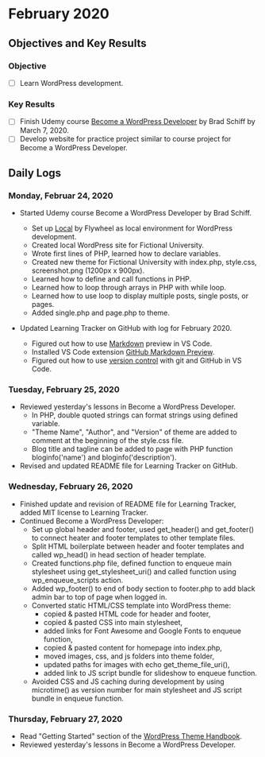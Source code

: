 # February 2020

## Objectives and Key Results

### Objective
- [ ] Learn WordPress development.

### Key Results
- [ ] Finish Udemy course [Become a WordPress Developer](https://www.udemy.com/course/become-a-wordpress-developer-php-javascript/) by Brad Schiff by March 7, 2020.
- [ ] Develop website for practice project similar to course project for Become a WordPress Developer.

## Daily Logs

### Monday, Februar 24, 2020
- Started Udemy course Become a WordPress Developer by Brad Schiff.
  - Set up [Local](https://localwp.com) by Flywheel as local environment for WordPress development.
  - Created local WordPress site for Fictional University.
  - Wrote first lines of PHP, learned how to declare variables.
  - Created new theme for Fictional University with index.php, style.css, screenshot.png (1200px x 900px).
  - Learned how to define and call functions in PHP.
  - Learned how to loop through arrays in PHP with while loop.
  - Learned how to use loop to display multiple posts, single posts, or pages.
  - Added single.php and page.php to theme.

- Updated Learning Tracker on GitHub with log for February 2020.
  - Figured out how to use [Markdown](https://code.visualstudio.com/docs/languages/markdown) preview in VS Code.
  - Installed VS Code extension [GitHub Markdown Preview](https://marketplace.visualstudio.com/items?itemName=bierner.github-markdown-preview).
  - Figured out how to use [version control](https://code.visualstudio.com/docs/editor/versioncontrol) with git and GitHub in VS Code.

### Tuesday, February 25, 2020
- Reviewed yesterday's lessons in Become a WordPress Developer.
  - In PHP, double quoted strings can format strings using defined variable.
  - "Theme Name", "Author", and "Version" of theme are added to comment at the beginning of the style.css file.
  - Blog title and tagline can be added to page with PHP function bloginfo('name') and bloginfo('description').
- Revised and updated README file for Learning Tracker on GitHub.

### Wednesday, February 26, 2020

- Finished update and revision of README file for Learning Tracker, added MIT license to Learning Tracker.
- Continued Become a WordPress Developer:
  - Set up global header and footer, used get_header() and get_footer() to connect heater and footer templates to other template files.
  -  Split HTML boilerplate between header and footer templates and called wp_head() in head section of header template.
  - Created functions.php file, defined function to enqueue main stylesheet using get_stylesheet_uri() and called function using wp_enqueue_scripts action.
  - Added wp_footer() to end of body section to footer.php to add black admin bar to top of page when logged in.
  - Converted static HTML/CSS template into WordPress theme:
    - copied & pasted HTML code for header and footer,
    - copied & pasted CSS into main stylesheet,
    - added links for Font Awesome and Google Fonts to enqueue function,
    - copied & pasted content for homepage into index.php,
    - moved images, css, and js folders into theme folder,
    - updated paths for images with echo get_theme_file_uri(),
    - added link to JS script bundle for slideshow to enqueue function.
  - Avoided CSS and JS caching during development by using microtime() as version number for main stylesheet and  JS script bundle in enqueue function.

### Thursday, February 27, 2020
- Read "Getting Started" section of the [WordPress Theme Handbook](https://developer.wordpress.org/themes/).
- Reviewed yesterday's lessons in Become a WordPress Developer.

